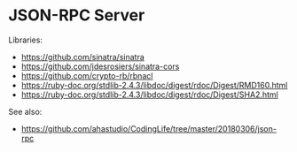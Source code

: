 # JSON-RPC Server

Libraries:

- https://github.com/sinatra/sinatra
- https://github.com/jdesrosiers/sinatra-cors
- https://github.com/crypto-rb/rbnacl
- https://ruby-doc.org/stdlib-2.4.3/libdoc/digest/rdoc/Digest/RMD160.html
- https://ruby-doc.org/stdlib-2.4.3/libdoc/digest/rdoc/Digest/SHA2.html 

See also:

- https://github.com/ahastudio/CodingLife/tree/master/20180306/json-rpc
